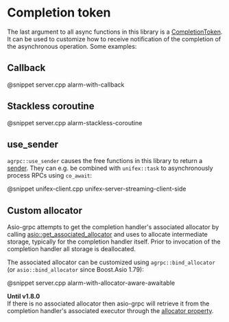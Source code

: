 # Completion token

The last argument to all async functions in this library is a [CompletionToken](https://www.boost.org/doc/libs/1_79_0/doc/html/boost_asio/reference/asynchronous_operations.html#boost_asio.reference.asynchronous_operations.completion_tokens_and_handlers). It can be used to customize how to receive notification of the completion of the asynchronous operation. Some examples:

## Callback

@snippet server.cpp alarm-with-callback

## Stackless coroutine

@snippet server.cpp alarm-stackless-coroutine

## use_sender

`agrpc::use_sender` causes the free functions in this library to return a [sender](https://github.com/facebookexperimental/libunifex/blob/main/doc/concepts.md#typedsender-concept). They can e.g. be combined with `unifex::task` to asynchronously process RPCs using `co_await`:

@snippet unifex-client.cpp unifex-server-streaming-client-side

## Custom allocator

Asio-grpc attempts to get the completion handler's associated allocator by calling [asio::get_associated_allocator](https://www.boost.org/doc/libs/1_79_0/doc/html/boost_asio/reference/get_associated_allocator.html) and uses to allocate intermediate storage, typically for the completion handler itself. Prior to invocation of the completion handler all storage is deallocated.

The associated allocator can be customized using `agrpc::bind_allocator` (or `asio::bind_allocator` since Boost.Asio 1.79):

@snippet server.cpp alarm-with-allocator-aware-awaitable

**Until v1.8.0**   
If there is no associated allocator then asio-grpc will retrieve it from the completion handler's associated executor through the [allocator property](https://www.boost.org/doc/libs/1_79_0/doc/html/boost_asio/reference/execution__allocator_t.html).
